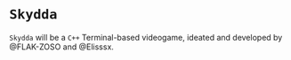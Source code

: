 # ``Skydda``

``Skydda`` will be a ``C++`` Terminal-based videogame, ideated and developed by @FLAK-ZOSO and @Elisssx.